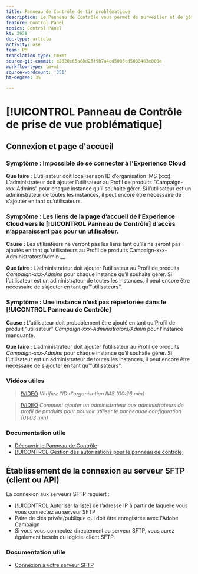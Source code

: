```yaml
---
title: Panneau de Contrôle de tir problématique
description: Le Panneau de Contrôle vous permet de surveiller et de gérer votre enregistrement SFTP par instance et par liste autorisée d’adresses IP.
feature: Control Panel
topics: Control Panel
kt: 2938
doc-type: article
activity: use
team: PM
translation-type: tm+mt
source-git-commit: b2820c65a88d25f9b7a4ed5005cd5083463e000a
workflow-type: tm+mt
source-wordcount: '351'
ht-degree: 3%

---
```



# [!UICONTROL Panneau de Contrôle de prise de vue problématique]

## Connexion et page d&#39;accueil

### Symptôme : Impossible de se connecter à l&#39;Experience Cloud

**Que faire :**
L’utilisateur doit localiser son ID d’organisation IMS (xxx). L’administrateur doit ajouter l’utilisateur au Profil de produits &quot;Campaign-xxx-Admins&quot; pour chaque instance qu’il souhaite gérer. Si l’utilisateur est un administrateur de toutes les instances, il peut encore être nécessaire de s’ajouter en tant qu’utilisateurs.

### Symptôme : Les liens de la page d’accueil de l’Experience Cloud vers le [!UICONTROL Panneau de Contrôle] d’accès n’apparaissent pas pour un utilisateur.

**Cause :**
Les utilisateurs ne verront pas les liens tant qu’ils ne seront pas ajoutés en tant qu’utilisateurs au Profil de produits Campaign-xxx-Administrators/Admin __.

**Que faire :**
L’administrateur doit ajouter l’utilisateur au Profil de produits _Campaign-xxx-Admins_ pour chaque instance qu’il souhaite gérer. Si l’utilisateur est un administrateur de toutes les instances, il peut encore être nécessaire de s’ajouter en tant qu’&quot;utilisateurs&quot;.

### Symptôme : Une instance n’est pas répertoriée dans le [!UICONTROL Panneau de Contrôle]

**Cause :**
L’utilisateur doit probablement être ajouté en tant qu’Profil de produit &quot;utilisateur&quot; _Campaign-xxx-Administrators/Admin_ pour l’instance manquante.

**Que faire :**
L’administrateur doit ajouter l’utilisateur au Profil de produits _Campaign-xxx-Admins_ pour chaque instance qu’il souhaite gérer. Si l’utilisateur est un administrateur de toutes les instances, il peut encore être nécessaire de s’ajouter en tant qu’&quot;utilisateurs&quot;.

### Vidéos utiles

>[!VIDEO](https://video.tv.adobe.com/v/27183?quality=12)
*Vérifiez l&#39;ID d&#39;organisation IMS (00:26 min)*

>[!VIDEO](https://video.tv.adobe.com/v/27147?quality=12)
*Comment ajouter un administrateur aux administrateurs de profil de produits pour pouvoir utiliser le panneaude configuration (01:03 min)*

### Documentation utile

* [Découvrir le Panneau de Contrôle](https://helpx.adobe.com/campaign/kb/control-panel-overview.html)
* [[!UICONTROL Gestion des autorisations pour le panneau de contrôle]](https://helpx.adobe.com/campaign/kb/control-panel-access.html)

## Établissement de la connexion au serveur SFTP (client ou API)

La connexion aux serveurs SFTP requiert :

* [!UICONTROL Autoriser la liste] de l’adresse IP à partir de laquelle vous vous connectez au serveur SFTP
* Paire de clés privée/publique qui doit être enregistrée avec l&#39;Adobe Campaign
* Si vous vous connectez directement au serveur SFTP, vous aurez également besoin du logiciel client SFTP.

### Documentation utile

* [Connexion à votre serveur SFTP](https://helpx.adobe.com/campaign/kb/control-panel-sftp.html#LoggingintoyourSFTPserver)

